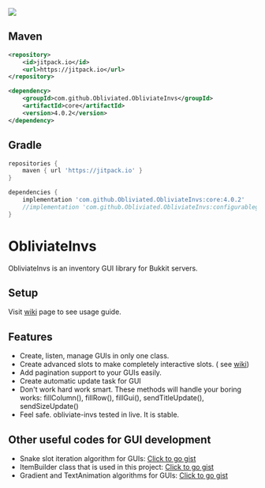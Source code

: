 [![](https://jitpack.io/v/Obliviated/obliviate-invs.svg)](https://jitpack.io/#Obliviated/obliviate-invs)

## Maven

```xml
<repository>
    <id>jitpack.io</id>
    <url>https://jitpack.io</url>
</repository>

<dependency>
    <groupId>com.github.Obliviated.ObliviateInvs</groupId>
    <artifactId>core</artifactId>
    <version>4.0.2</version>
</dependency>
```
## Gradle
```gradle
repositories {
    maven { url 'https://jitpack.io' }
}

dependencies {
    implementation 'com.github.Obliviated.ObliviateInvs:core:4.0.2'
    //implementation 'com.github.Obliviated.ObliviateInvs:configurablegui:4.0.2'
}
```

# ObliviateInvs

ObliviateInvs is an inventory GUI library for Bukkit servers.

## Setup

Visit [wiki](https://github.com/Obliviated/obliviate-invs/wiki/) page to see usage guide.

## Features

- Create, listen, manage GUIs in only one class.
- Create advanced slots to make completely interactive slots. (
  see [wiki](https://github.com/Obliviated/obliviate-invs/wiki/Advanced-Slots))
- Add pagination support to your GUIs easily.
- Create automatic update task for GUI
- Don't work hard work smart. These methods will handle your boring works: fillColumn(), fillRow(), fillGui(),
  sendTitleUpdate(), sendSizeUpdate()
- Feel safe. obliviate-invs tested in live. It is stable.

## Other useful codes for GUI development

* Snake slot iteration algorithm for
  GUIs: [Click to go gist](https://gist.github.com/Obliviated/67c241c099d26e933a7662ba906322ce)
* ItemBuilder class that is used in this
  project: [Click to go gist](https://gist.github.com/Obliviated/af71812e9235025be348f2600502d6cd)
* Gradient and TextAnimation algorithms for
  GUIs: [Click to go gist](https://gist.github.com/Obliviated/c741466e33bb359210de3a24bb52c7c6)
